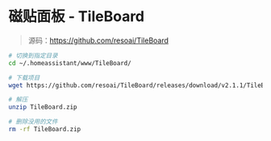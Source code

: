# 磁贴面板 - TileBoard
> 源码：https://github.com/resoai/TileBoard
```bash
# 切换到指定目录
cd ~/.homeassistant/www/TileBoard/

# 下载项目
wget https://github.com/resoai/TileBoard/releases/download/v2.1.1/TileBoard.zip

# 解压
unzip TileBoard.zip

# 删除没用的文件
rm -rf TileBoard.zip
```
